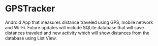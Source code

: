 # GPSTracker
Android App that measures distance traveled using GPS, mobile network and Wi-Fi.
Future updates will include SQLite database that will save distances traveled and new activity which will show distances from the database using List View.
